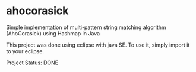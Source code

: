 # ahocorasick
Simple implementation of multi-pattern string matching algorithm (AhoCorasick) using Hashmap in Java

This project was done using eclipse with java SE.
To use it, simply import it to your eclipse.

Project Status: DONE
